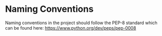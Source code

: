 # Naming Conventions
Naming conventions in the project should follow the PEP-8 standard which can be found here:
https://www.python.org/dev/peps/pep-0008
